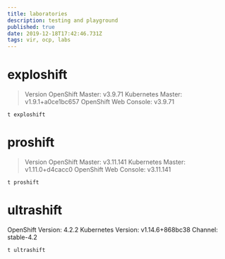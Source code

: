 ```yaml
---
title: laboratories
description: testing and playground 
published: true
date: 2019-12-18T17:42:46.731Z
tags: vir, ocp, labs
---
```


# exploshift

> Version
> OpenShift Master: v3.9.71 
> Kubernetes Master: v1.9.1+a0ce1bc657 
> OpenShift Web Console: v3.9.71 

```
t exploshift
```


# proshift

> Version
> OpenShift Master: v3.11.141 
> Kubernetes Master: v1.11.0+d4cacc0 
> OpenShift Web Console: v3.11.141 


```
t proshift
```


# ultrashift
OpenShift Version: 4.2.2
Kubernetes Version: v1.14.6+868bc38
Channel: stable-4.2

```
t ultrashift
```


